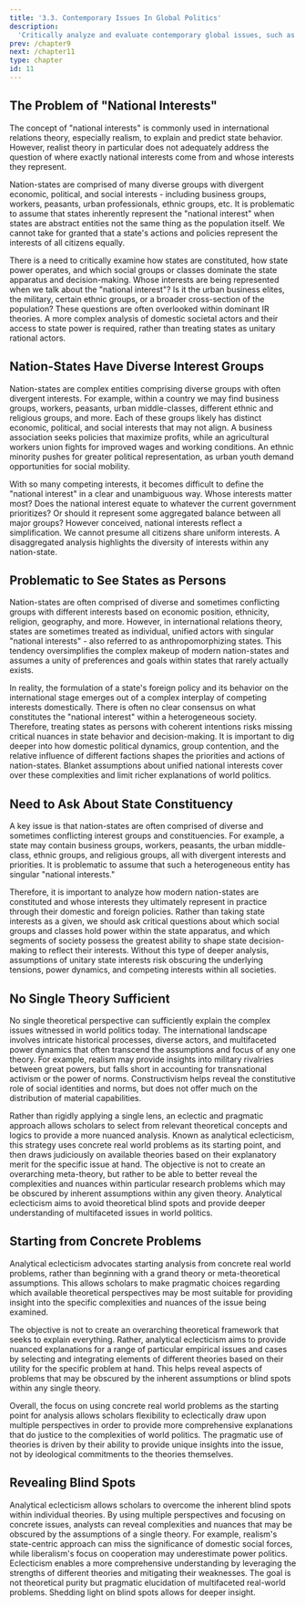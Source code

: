 ```yaml
---
title: '3.3. Contemporary Issues In Global Politics'
description:
  'Critically analyze and evaluate contemporary global issues, such as cyber warfare, failed state interventions, and the politics of multiculturalism'
prev: /chapter9
next: /chapter11
type: chapter
id: 11
---
```


<exercise id="1" title="Theoretical Perspective">     

## The Problem of "National Interests" 

The concept of "national interests" is commonly used in international relations theory, especially realism, to explain and predict state behavior. However, realist theory in particular does not adequately address the question of where exactly national interests come from and whose interests they represent. 

Nation-states are comprised of many diverse groups with divergent economic, political, and social interests - including business groups, workers, peasants, urban professionals, ethnic groups, etc. It is problematic to assume that states inherently represent the "national interest" when states are abstract entities not the same thing as the population itself. We cannot take for granted that a state's actions and policies represent the interests of all citizens equally.

There is a need to critically examine how states are constituted, how state power operates, and which social groups or classes dominate the state apparatus and decision-making. Whose interests are being represented when we talk about the "national interest"? Is it the urban business elites, the military, certain ethnic groups, or a broader cross-section of the population? These questions are often overlooked within dominant IR theories. A more complex analysis of domestic societal actors and their access to state power is required, rather than treating states as unitary rational actors.

## Nation-States Have Diverse Interest Groups

Nation-states are complex entities comprising diverse groups with often divergent interests. For example, within a country we may find business groups, workers, peasants, urban middle-classes, different ethnic and religious groups, and more. Each of these groups likely has distinct economic, political, and social interests that may not align. A business association seeks policies that maximize profits, while an agricultural workers union fights for improved wages and working conditions. An ethnic minority pushes for greater political representation, as urban youth demand opportunities for social mobility.  

With so many competing interests, it becomes difficult to define the "national interest" in a clear and unambiguous way. Whose interests matter most? Does the national interest equate to whatever the current government prioritizes? Or should it represent some aggregated balance between all major groups? However conceived, national interests reflect a simplification. We cannot presume all citizens share uniform interests. A disaggregated analysis highlights the diversity of interests within any nation-state.

## Problematic to See States as Persons

Nation-states are often comprised of diverse and sometimes conflicting groups with different interests based on economic position, ethnicity, religion, geography, and more. However, in international relations theory, states are sometimes treated as individual, unified actors with singular "national interests" - also referred to as anthropomorphizing states. This tendency oversimplifies the complex makeup of modern nation-states and assumes a unity of preferences and goals within states that rarely actually exists. 

In reality, the formulation of a state's foreign policy and its behavior on the international stage emerges out of a complex interplay of competing interests domestically. There is often no clear consensus on what constitutes the "national interest" within a heterogeneous society. Therefore, treating states as persons with coherent intentions risks missing critical nuances in state behavior and decision-making. It is important to dig deeper into how domestic political dynamics, group contention, and the relative influence of different factions shapes the priorities and actions of nation-states. Blanket assumptions about unified national interests cover over these complexities and limit richer explanations of world politics.

## Need to Ask About State Constituency

A key issue is that nation-states are often comprised of diverse and sometimes conflicting interest groups and constituencies. For example, a state may contain business groups, workers, peasants, the urban middle-class, ethnic groups, and religious groups, all with divergent interests and priorities. It is problematic to assume that such a heterogeneous entity has singular "national interests." 

Therefore, it is important to analyze how modern nation-states are constituted and whose interests they ultimately represent in practice through their domestic and foreign policies. Rather than taking state interests as a given, we should ask critical questions about which social groups and classes hold power within the state apparatus, and which segments of society possess the greatest ability to shape state decision-making to reflect their interests. Without this type of deeper analysis, assumptions of unitary state interests risk obscuring the underlying tensions, power dynamics, and competing interests within all societies.

## No Single Theory Sufficient

No single theoretical perspective can sufficiently explain the complex issues witnessed in world politics today. The international landscape involves intricate historical processes, diverse actors, and multifaceted power dynamics that often transcend the assumptions and focus of any one theory. For example, realism may provide insights into military rivalries between great powers, but falls short in accounting for transnational activism or the power of norms. Constructivism helps reveal the constitutive role of social identities and norms, but does not offer much on the distribution of material capabilities. 

Rather than rigidly applying a single lens, an eclectic and pragmatic approach allows scholars to select from relevant theoretical concepts and logics to provide a more nuanced analysis. Known as analytical eclecticism, this strategy uses concrete real world problems as its starting point, and then draws judiciously on available theories based on their explanatory merit for the specific issue at hand. The objective is not to create an overarching meta-theory, but rather to be able to better reveal the complexities and nuances within particular research problems which may be obscured by inherent assumptions within any given theory. Analytical eclecticism aims to avoid theoretical blind spots and provide deeper understanding of multifaceted issues in world politics.

## Starting from Concrete Problems

Analytical eclecticism advocates starting analysis from concrete real world problems, rather than beginning with a grand theory or meta-theoretical assumptions. This allows scholars to make pragmatic choices regarding which available theoretical perspectives may be most suitable for providing insight into the specific complexities and nuances of the issue being examined. 

The objective is not to create an overarching theoretical framework that seeks to explain everything. Rather, analytical eclecticism aims to provide nuanced explanations for a range of particular empirical issues and cases by selecting and integrating elements of different theories based on their utility for the specific problem at hand. This helps reveal aspects of problems that may be obscured by the inherent assumptions or blind spots within any single theory.

Overall, the focus on using concrete real world problems as the starting point for analysis allows scholars flexibility to eclectically draw upon multiple perspectives in order to provide more comprehensive explanations that do justice to the complexities of world politics. The pragmatic use of theories is driven by their ability to provide unique insights into the issue, not by ideological commitments to the theories themselves.

## Revealing Blind Spots

Analytical eclecticism allows scholars to overcome the inherent blind spots within individual theories. By using multiple perspectives and focusing on concrete issues, analysts can reveal complexities and nuances that may be obscured by the assumptions of a single theory. For example, realism's state-centric approach can miss the significance of domestic social forces, while liberalism's focus on cooperation may underestimate power politics. Eclecticism enables a more comprehensive understanding by leveraging the strengths of different theories and mitigating their weaknesses. The goal is not theoretical purity but pragmatic elucidation of multifaceted real-world problems. Shedding light on blind spots allows for deeper insight.

</exercise>

<exercise id="2" title="Poverty, Development, And International Aid">     



</exercise>

<exercise id="3" title="Failed State And State-building Interventions">     



</exercise>

<exercise id="4" title="Alternative Media And International Politics">    



</exercise>

<exercise id="5" title="Cyber Warfare">     



</exercise>

<exercise id="6" title="Politics Of Multiculturalism">     




</exercise>

<exercise id="7" title="Political Populism">     




</exercise>

<exercise id="8" title="Natural Disaster And Global Politics">     




</exercise>
